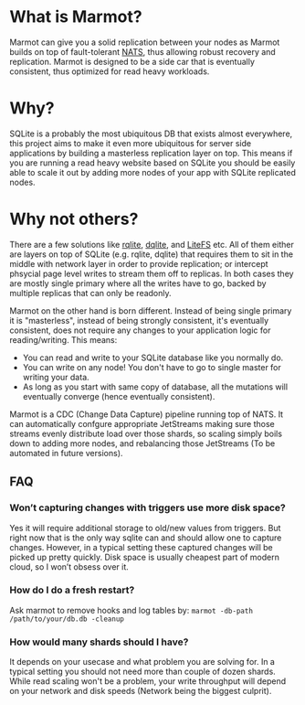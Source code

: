 # What is Marmot?

Marmot can give you a solid replication between your nodes as Marmot builds on top of fault-tolerant [NATS](https://nats.io/), thus allowing robust recovery and replication. Marmot is designed to be a side car that is eventually consistent, thus optimized for read heavy workloads. 

# Why?

SQLite is a probably the most ubiquitous DB that exists almost everywhere, this project aims to make it even more ubiquitous for server 
side applications by building a masterless replication layer on top. This means if you are running a read heavy website based on SQLite 
you should be easily able to scale it out by adding more nodes of your app with SQLite replicated nodes. 

# Why not others?

There are a few solutions like [rqlite](https://github.com/rqlite/rqlite), [dqlite](https://dqlite.io/), and 
[LiteFS](https://github.com/superfly/litefs) etc. All of them either are layers on top of SQLite (e.g. 
rqlite, dqlite) that requires them to sit in the middle with network layer in order to provide 
replication; or intercept phsycial page level writes to stream them off to replicas. In both
cases they are mostly single primary where all the writes have to go, backed by multiple 
replicas that can only be readonly. 

Marmot on the other hand is born different. Instead of being single primary it is "masterless", instead of being strongly consistent, 
it's eventually consistent, does not require any changes to your application logic for reading/writing. This means:

 - You can read and write to your SQLite database like you normally do.
 - You can write on any node! You don't have to go to single master for writing your data.
 - As long as you start with same copy of database, all the mutations will eventually converge (hence eventually consistent).

Marmot is a CDC (Change Data Capture) pipeline running top of NATS. It can automatically confgure appropriate JetStreams making sure 
those streams evenly distribute load over those shards, so scaling simply boils down to adding more nodes, and rebalancing 
those JetStreams (To be automated in future versions). 

## FAQ

### Won’t capturing changes with triggers use more disk space?

Yes it will require additional storage to old/new values from triggers. But right now that is the only way sqlite can and should allow one to capture changes. However, in a typical setting these captured changes will be picked up pretty quickly. Disk space is usually cheapest part of modern cloud, so I won’t obsess over it.

### How do I do a fresh restart?

Ask marmot to remove hooks and log tables by:
`marmot -db-path /path/to/your/db.db -cleanup`

### How would many shards should I have?

It depends on your usecase and what problem you are solving for. In a typical setting you should not need more than couple of dozen shards. While read scaling won't be a problem, your write throughput will depend on your network and
disk speeds (Network being the biggest culprit).
